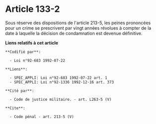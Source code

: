 # Article 133-2

Sous réserve des dispositions de l'article 213-5, les peines prononcées pour un crime se prescrivent par vingt années
révolues à compter de la date à laquelle la décision de condamnation est devenue définitive.

**Liens relatifs à cet article**

	**Codifié par**:

	  - Loi n°92-683 1992-07-22

	**Liens**:

	  - SPEC_APPLI: Loi n°92-683 1992-07-22 art. 1
	  - SPEC_APPLI: Loi n°92-1336 1992-12-16 art. 373

	**Cité par**:

	  - Code de justice militaire. - art. L263-5 (V)

	**Cite**:

	  - Code pénal - art. 213-5 (V)
